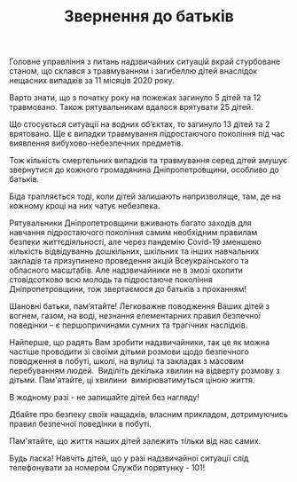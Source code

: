 ﻿---
title: Звернення до батьків
---

Головне управління з питань надзвичайних ситуацій вкрай стурбоване станом, що склався з травмуванням і загибеллю дітей внаслідок нещасних випадків за 11 місяців 2020 року.

Варто знати, що з початку року на пожежах загинуло 5 дітей та 12 травмовано. Також рятувальникам вдалося врятувати 25 дітей.

Що стосується ситуації на водних об’єктах, то загинуло 13 дітей та 2 врятовано. Ще є випадки травмування підростаючого покоління під час виявлення вибухово-небезпечних предметів.

Тож кількість смертельних випадків та травмування серед дітей змушує звернутися до кожного громадянина Дніпропетровщини, особливо до батьків.

Біда трапляється тоді, коли дітей залишають напризволяще, там, де на кожному кроці на них чатує небезпека.

Рятувальники Дніпропетровщини вживають багато заходів для навчання підростаючого покоління самим необхідним правилам безпеки життєдіяльності, але через пандемію Covid-19 зменшено кількість відвідуваннь дошкільних, шкільних та інших навчальних закладів та призупинено проведення акцій Всеукраїнського та обласного масштабів. Але надзвичайники не в змозі охопити стовідсотково всю молодь та підростаюче покоління Дніпропетровщини, тож звертаємося до батьків з проханням!

Шановні батьки, пам’ятайте! Легковажне поводження Ваших дітей з вогнем, газом, на воді, незнання елементарних правил безпечної поведінки – є першопричинами сумних та трагічних наслідків.

Найперше, що радять Вам зробити надзвичайники, так це як можна частіше проводити зі своїми дітьми розмови щодо безпечного поводження в побуті, школі, на вулиці та закладах з масовим перебуванням людей.  Виділіть декілька хвилин на відверту розмову з дітьми. Пам'ятайте, ці хвилини  вимірюватимуться ціною життя.

В жодному разі - не залишайте дітей без нагляду!

Дбайте про безпеку своїх нащадків, власним прикладом, дотримуючись правил безпечної поведінки в побуті.

Пам'ятайте, що життя наших дітей залежить тільки від нас самих.

Будь ласка! Навчіть дітей, що у разі надзвичайної ситуації слід телефонувати за номером Служби порятунку - 101!
